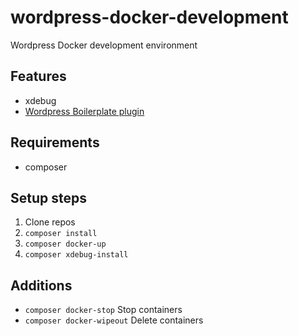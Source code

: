 # wordpress-docker-development
Wordpress Docker development environment

## Features
* xdebug
* [Wordpress Boilerplate plugin](https://wppb.me/)

## Requirements
* composer

## Setup steps
1. Clone repos
2. `composer install`
3. `composer docker-up`
4. `composer xdebug-install`

## Additions
* `composer docker-stop` Stop containers
* `composer docker-wipeout` Delete containers
